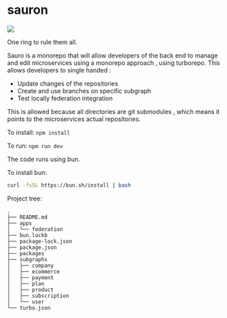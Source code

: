 # sauron

![](https://i.imgflip.com/8mebjb.jpg)

One ring to rule them all.

Sauro is a monorepo that will allow developers of the back end to manage and edit microservices using a monorepo approach , using turborepo. This allows developers to single handed :

- Update changes of the repositories
- Create and use branches on specific subgraph
- Test locally federation integration

This is allowed because all directories are git submodules , which means it points to the microservices actual repositories.

To install:
`npm install`

To run:
`npm run dev`

The code runs using bun.

To install bun:

```bash
curl -fsSL https://bun.sh/install | bash
```

Project tree:

```
.
├── README.md
├── apps
│   └── federation
├── bun.lockb
├── package-lock.json
├── package.json
├── packages
├── subgraphs
│   ├── company
│   ├── ecommerce
│   ├── payment
│   ├── plan
│   ├── product
│   ├── subscription
│   └── user
└── turbo.json
```
